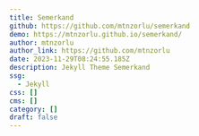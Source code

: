 ```yaml
---
title: Semerkand
github: https://github.com/mtnzorlu/semerkand
demo: https://mtnzorlu.github.io/semerkand/
author: mtnzorlu
author_link: https://github.com/mtnzorlu
date: 2023-11-29T08:24:55.185Z
description: Jekyll Theme Semerkand
ssg:
  - Jekyll
css: []
cms: []
category: []
draft: false
---
```

